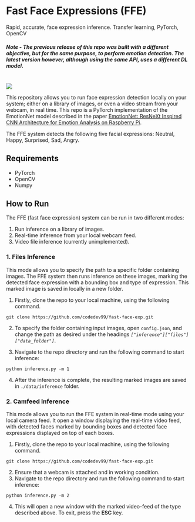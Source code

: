 # Fast Face Expressions (FFE)

Rapid, accurate, face expression inference. Transfer learning, PyTorch, OpenCV

##### **Note** - The previous release of this repo was built with a different objective, but for the same purpose, to perform emotion detection. The latest version however, although using the same API, uses a different DL model.

# 

![](https://github.com/codedev99/fast-face-exp/releases/download/v0.3/detect.jpg)

This repository allows you to run face expression detection locally on your system; either on a library of images, or even a video stream from your webcam, in real time. This repo is a PyTorch implementation of the EmotionNet model described in the paper [EmotionNet: ResNeXt Inspired CNN Architecture for Emotion Analysis on Raspberry Pi](https://ieeexplore.ieee.org/document/9573569).

The FFE system detects the following five facial expressions: Neutral, Happy, Surprised, Sad, Angry.

## Requirements
+ PyTorch
+ OpenCV
+ Numpy

## How to Run
The FFE (fast face expression) system can be run in two different modes:

1. Run inference on a library of images.
2. Real-time inference from your local webcam feed.
3. Video file inference (currently unimplemented).

### 1. Files Inference
This mode allows you to specify the path to a specific folder containing images. The FFE system then runs inference on these images, marking the detected face expression with a bounding box and type of expression. This marked image is saved in locally in a new folder.

1. Firstly, clone the repo to your local machine, using the following command.
```
git clone https://github.com/codedev99/fast-face-exp.git
```
2. To specify the folder containing input images, open `config.json`, and change the path as desired under the headings *`["inference"]["files"]["data_folder"]`*.

3. Navigate to the repo directory and run the following command to start inference:
```
python inference.py -m 1
```
4. After the inference is complete, the resulting marked images are saved in `./data/inference` folder.

### 2. Camfeed Inference
This mode allows you to run the FFE system in real-time mode using your local camera feed. It open a window displaying the real-time video feed, with detected faces marked by bounding boxes and detected face expressions displayed on top of each boxes.

1. Firstly, clone the repo to your local machine, using the following command.
```
git clone https://github.com/codedev99/fast-face-exp.git
```
2. Ensure that a webcam is attached and in working condition.
3. Navigate to the repo directory and run the following command to start inference:
```
python inference.py -m 2
```
4. This will open a new window with the marked video-feed of the type described above. To exit, press the **ESC** key.